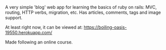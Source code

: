A very simple 'blog' web app for learning the basics of ruby on rails: MVC, routing, HTTP verbs, migration, etc. 
Has articles, comments, tags and image support.

At least right now, it can be viewed at:
https://boiling-oasis-19550.herokuapp.com/

Made following an online course.
